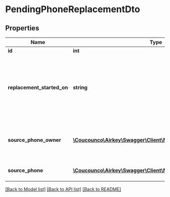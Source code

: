 # PendingPhoneReplacementDto

## Properties
Name | Type | Description | Notes
------------ | ------------- | ------------- | -------------
**id** | **int** | Unique identifier | 
**replacement_started_on** | **string** | Timestamp when the replacement was initiated (ISO 8601-format compliant date with time in UTC, milliseconds precision: yyyy-mm-ddThh:mm:ss.SSSZ) | [optional] 
**source_phone_owner** | [**\Coucounco\Airkey\Swagger\Client\Model\ReplacementPersonDto**](ReplacementPersonDto.md) | Details of the source mobile phone owner (may not exist, if the person assignment was revoked) | [optional] 
**source_phone** | [**\Coucounco\Airkey\Swagger\Client\Model\ReplacementPersonDto**](ReplacementPersonDto.md) | Details of the source mobile phone | [optional] 

[[Back to Model list]](../README.md#documentation-for-models) [[Back to API list]](../README.md#documentation-for-api-endpoints) [[Back to README]](../README.md)


